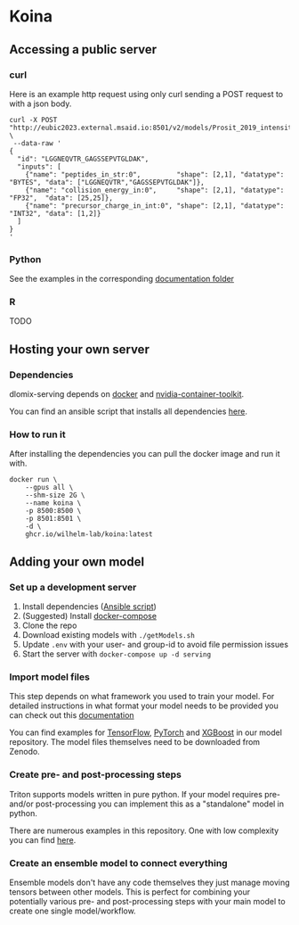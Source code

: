 # Koina

## Accessing a public server
### curl
Here is an example http request using only curl sending a POST request to with a json body.

```
curl -X POST "http://eubic2023.external.msaid.io:8501/v2/models/Prosit_2019_intensity_ensemble/infer" \
 --data-raw '
{
  "id": "LGGNEQVTR_GAGSSEPVTGLDAK",
  "inputs": [
    {"name": "peptides_in_str:0",         "shape": [2,1], "datatype": "BYTES", "data": ["LGGNEQVTR","GAGSSEPVTGLDAK"]},
    {"name": "collision_energy_in:0",     "shape": [2,1], "datatype": "FP32",  "data": [25,25]},
    {"name": "precursor_charge_in_int:0", "shape": [2,1], "datatype": "INT32", "data": [1,2]}
  ]
}
'
```


### Python
See the examples in the corresponding [documentation folder](docs/Python/)

### R
TODO


## Hosting your own server

### Dependencies
dlomix-serving depends on [docker](https://docs.docker.com/engine/install/) and [nvidia-container-toolkit](https://docs.nvidia.com/datacenter/cloud-native/container-toolkit/overview.html). 

You can find an ansible script that installs all dependencies [here](docs/server/).

### How to run it
After installing the dependencies you can pull the docker image and run it with. 
```
docker run \
    --gpus all \
    --shm-size 2G \
    --name koina \
    -p 8500:8500 \
    -p 8501:8501 \
    -d \
    ghcr.io/wilhelm-lab/koina:latest
```

## Adding your own model

### Set up a development server

1. Install dependencies ([Ansible script](docs/server/))
2. (Suggested) Install [docker-compose](https://docs.docker.com/desktop/install/linux-install/)
3. Clone the repo
4. Download existing models with `./getModels.sh`
5. Update `.env` with your user- and group-id to avoid file permission issues 
6. Start the server with `docker-compose up -d serving`

### Import model files
This step depends on what framework you used to train your model.
For detailed instructions in what format your model needs to be provided you can check out this [documentation](https://github.com/triton-inference-server/server/blob/main/docs/user_guide/model_repository.md)

You can find examples for [TensorFlow](models/Prosit/Prosit_2019_intensity/), [PyTorch](models/AlphaPept/AlphaPept_ms2_generic/) and [XGBoost](models/ms2pip/model_20210416_HCD2021_Y/) in our model repository. The model files themselves need to be downloaded from Zenodo.

### Create pre- and post-processing steps
Triton supports models written in pure python. If your model requires pre- and/or post-processing you can implement this as a "standalone" model in python.

There are numerous examples in this repository. One with low complexity you can find [here](models/AlphaPept/AlphaPept_Preprocess_charge/).


### Create an ensemble model to connect everything
Ensemble models don't have any code themselves they just manage moving tensors between other models. This is perfect for combining your potentially various pre- and post-processing steps with your main model to create one single model/workflow.
